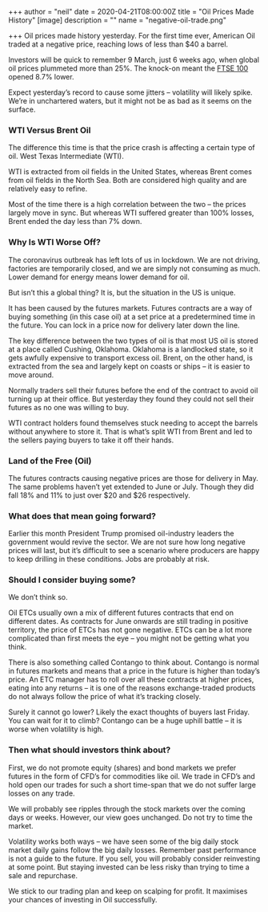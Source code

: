 +++
author = "neil"
date = 2020-04-21T08:00:00Z
title = "Oil Prices Made History"
[image]
description = ""
name = "negative-oil-trade.png"

+++
Oil prices made history yesterday. For the first time ever, American Oil traded at a negative price, reaching lows of less than $40 a barrel.

Investors will be quick to remember 9 March, just 6 weeks ago, when global oil prices plummeted more than 25%. The knock-on meant the [FTSE 100](https://www.hl.co.uk/shares/stock-market-summary/ftse-100) opened 8.7% lower.

Expect yesterday’s record to cause some jitters – volatility will likely spike. We’re in unchartered waters, but it might not be as bad as it seems on the surface.

### WTI Versus Brent Oil

The difference this time is that the price crash is affecting a certain type of oil. West Texas Intermediate (WTI).

WTI is extracted from oil fields in the United States, whereas Brent comes from oil fields in the North Sea. Both are considered high quality and are relatively easy to refine.

Most of the time there is a high correlation between the two – the prices largely move in sync. But whereas WTI suffered greater than 100% losses, Brent ended the day less than 7% down.

### Why Is WTI Worse Off?

The coronavirus outbreak has left lots of us in lockdown. We are not driving, factories are temporarily closed, and we are simply not consuming as much. Lower demand for energy means lower demand for oil.

But isn’t this a global thing? It is, but the situation in the US is unique.

It has been caused by the futures markets. Futures contracts are a way of buying something (in this case oil) at a set price at a predetermined time in the future. You can lock in a price now for delivery later down the line.

The key difference between the two types of oil is that most US oil is stored at a place called Cushing, Oklahoma. Oklahoma is a landlocked state, so it gets awfully expensive to transport excess oil. Brent, on the other hand, is extracted from the sea and largely kept on coasts or ships – it is easier to move around.

Normally traders sell their futures before the end of the contract to avoid oil turning up at their office. But yesterday they found they could not sell their futures as no one was willing to buy.

WTI contract holders found themselves stuck needing to accept the barrels without anywhere to store it. That is what’s split WTI from Brent and led to the sellers paying buyers to take it off their hands.

### Land of the Free (Oil)

The futures contracts causing negative prices are those for delivery in May. The same problems haven’t yet extended to June or July. Though they did fall 18% and 11% to just over $20 and $26 respectively.

### What does that mean going forward?

Earlier this month President Trump promised oil-industry leaders the government would revive the sector. We are not sure how long negative prices will last, but it’s difficult to see a scenario where producers are happy to keep drilling in these conditions. Jobs are probably at risk.

### Should I consider buying some?

We don’t think so.

Oil ETCs usually own a mix of different futures contracts that end on different dates. As contracts for June onwards are still trading in positive territory, the price of ETCs has not gone negative. ETCs can be a lot more complicated than first meets the eye – you might not be getting what you think.

There is also something called Contango to think about. Contango is normal in futures markets and means that a price in the future is higher than today’s price. An ETC manager has to roll over all these contracts at higher prices, eating into any returns – it is one of the reasons exchange-traded products do not always follow the price of what it’s tracking closely.

Surely it cannot go lower? Likely the exact thoughts of buyers last Friday. You can wait for it to climb? Contango can be a huge uphill battle – it is worse when volatility is high.

### Then what should investors think about?

First, we do not promote equity (shares) and bond markets we prefer futures in the form of CFD’s for commodities like oil. We trade in CFD’s and hold open our trades for such a short time-span that we do not suffer large losses on any trade.

We will probably see ripples through the stock markets over the coming days or weeks. However, our view goes unchanged. Do not try to time the market.

Volatility works both ways – we have seen some of the big daily stock market daily gains follow the big daily losses. Remember past performance is not a guide to the future. If you sell, you will probably consider reinvesting at some point. But staying invested can be less risky than trying to time a sale and repurchase.

We stick to our trading plan and keep on scalping for profit. It maximises your chances of investing in Oil successfully.